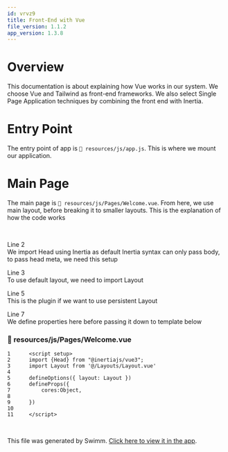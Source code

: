 ```yaml
---
id: vrvz9
title: Front-End with Vue
file_version: 1.1.2
app_version: 1.3.8
---
```


# Overview

This documentation is about explaining how Vue works in our system. We choose Vue and Tailwind as front-end frameworks. We also select Single Page Application techniques by combining the front end with Inertia.

# Entry Point

The entry point of app is `📄 resources/js/app.js`. This is where we mount our application.

# Main Page

The main page is `📄 resources/js/Pages/Welcome.vue`. From here, we use main layout, before breaking it to smaller layouts. This is the explanation of how the code works

<br/>

Line 2<br/>
We import Head using Inertia as default Inertia syntax can only pass body, to pass head meta, we need this setup

Line 3<br/>
To use default layout, we need to import Layout

Line 5<br/>
This is the plugin if we want to use persistent Layout

Line 7<br/>
We define properties here before passing it down to template below
<!-- NOTE-swimm-snippet: the lines below link your snippet to Swimm -->
### 📄 resources/js/Pages/Welcome.vue
```vue
1      <script setup>
2      import {Head} from "@inertiajs/vue3";
3      import Layout from '@/Layouts/Layout.vue'
4      
5      defineOptions({ layout: Layout })
6      defineProps({
7          cores:Object,
8      
9      })
10     
11     </script>
```

<br/>

This file was generated by Swimm. [Click here to view it in the app](https://app.swimm.io/repos/Z2l0aHViJTNBJTNBaW1wcm9mZGJ2dWUlM0ElM0FtZGF6cmlu/docs/vrvz9).
